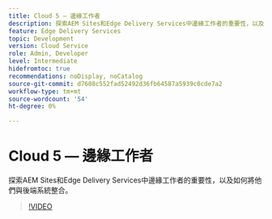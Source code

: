```yaml
---
title: Cloud 5 — 邊緣工作者
description: 探索AEM Sites和Edge Delivery Services中邊緣工作者的重要性，以及如何將他們與後端系統整合。
feature: Edge Delivery Services
topic: Development
version: Cloud Service
role: Admin, Developer
level: Intermediate
hidefromtoc: true
recommendations: noDisplay, noCatalog
source-git-commit: d7608c552fad52492d36fb64587a5939c0cde7a2
workflow-type: tm+mt
source-wordcount: '54'
ht-degree: 0%

---
```


# Cloud 5 — 邊緣工作者

探索AEM Sites和Edge Delivery Services中邊緣工作者的重要性，以及如何將他們與後端系統整合。

>[!VIDEO](https://video.tv.adobe.com/v/3427589?learn=on)
